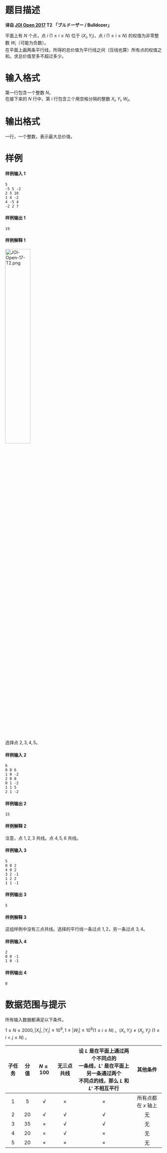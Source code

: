 
# 题目描述

**译自 [JOI Open 2017](https://contests.ioi-jp.org/open-2017/index.html) T2 「ブルドーザー / Bulldozer」**

平面上有 $N$ 个点，点 $i\:(1≤i≤N)$ 位于 $(X_i, Y_i)$，点 $i\:(1≤i≤N)$ 的权值为非零整数 $W_i$（可能为负数）。  
在平面上画两条平行线，所得的总价值为平行线之间（压线也算）所有点的权值之和。求总价值至多不超过多少。

# 输入格式

第一行包含一个整数 $N$。  
在接下来的 $N$ 行中，第 $i$ 行包含三个用空格分隔的整数 $X_i,Y_i,W_i$。

# 输出格式

一行，一个整数，表示最大总价值。

# 样例

#### 样例输入 1
```plain
5
-5 5 -2
2 5 10
1 4 -2
4 -5 4
-2 2 7
```

#### 样例输出 1
```plain
19
```

#### 样例解释 1
<img src="/source/loj/2413/img/aHR0cHM6Ly93d3cuejRhLm5ldC9pbWFnZXMvMjAxOC8wOC8wMy9KT0ktT3Blbi0xNy1UMi5wbmc=.png" alt="JOI-Open-17-T2.png" border="0" width="40%"/>

选择点 $2, 3, 4, 5$。

#### 样例输入 2
```plain
6
0 0 6
1 0 -2
2 0 8
0 1 -2
1 1 5
2 1 -2
```

#### 样例输出 2
```plain
15
```

#### 样例解释 2
注意，点 $1,2,3$ 共线。点 $4,5,6$ 共线。

#### 样例输入 3
```plain
5
0 0 2
4 0 2
3 2 -1
1 2 2
1 1 -1
```

#### 样例输出 3
```plain
5
```

#### 样例解释 3
这组样例中没有三点共线。选择的平行线一条过点 $1,2$，另一条过点 $3,4$。

#### 样例输入 4
```plain
2
0 0 -1
1 0 -1
```

#### 样例输出 4
```plain
0
```

# 数据范围与提示

所有输入数据都满足以下条件。

 $1≤N≤2000, |X_i|,|Y_i|≤10^9,1 ≤|W_i|≤10^9(1≤i≤N)$ 。$(X_i,Y_i)≠(X_j,Y_j)\:(1≤i<j≤N)$ 。

|子任务|分值|$N≤100$|无三点共线|设 $L$ 是在平面上通过两个不同点的</br>一条线，$L'$ 是在平面上另一条通过两个</br>不同点的线，那么 $L$ 和 $L'$ **不**相互平行|其他条件|
|:---------:|:------------:|:-------------:|:---------------:|:-:|:------------:|
|$1$     |$5$    |√            |×                 |×|所有点都在 $x$ 轴上|
|$2$     |$20$  |√          |√               |√|无|
|$3$     |$35$  |×          |√                |√|无|
|$4$     |$20$  |×          |√                |×|无|
|$5$     |$20$  |×          |×                |×|无|

